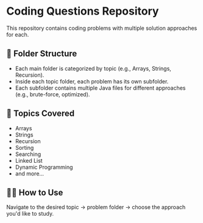 # Coding Questions Repository

This repository contains coding problems with multiple solution approaches for each.


## 📁 Folder Structure

- Each main folder is categorized by topic (e.g., Arrays, Strings, Recursion).
- Inside each topic folder, each problem has its own subfolder.
- Each subfolder contains multiple Java files for different approaches (e.g., brute-force, optimized).

## 🚀 Topics Covered

- Arrays
- Strings
- Recursion
- Sorting
- Searching
- Linked List
- Dynamic Programming
- and more...

## 👨‍💻 How to Use

Navigate to the desired topic → problem folder → choose the approach you'd like to study.
